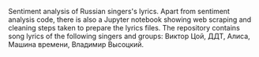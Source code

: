 Sentiment analysis of Russian singers's lyrics. Apart from sentiment analysis code, there is also a Jupyter notebook showing web scraping and cleaning steps taken to prepare the lyrics files. The repository contains song lyrics of the following singers and groups: Виктор Цой, ДДТ, Алиса, Машина времени, Владимир Высоцкий.